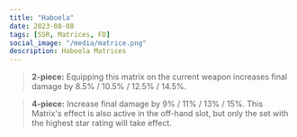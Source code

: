 ```yaml
---
title: "Haboela"
date: 2023-08-08
tags: [SSR, Matrices, FD]
social_image: "/media/matrice.png"
description: Haboela Matrices
---
```


> **2-piece:** Equipping this matrix on the current weapon increases final damage by 8.5% / 10.5% / 12.5% / 14.5%.

> **4-piece:** Increase final damage by 9% / 11% / 13% / 15%. This Matrix's effect is also active in the off-hand slot, but only the set with the highest star rating will take effect.
